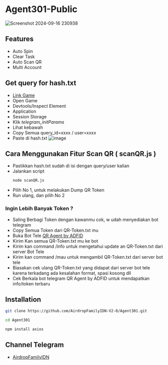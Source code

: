 # Agent301-Public
![Screenshot 2024-09-16 230938](https://github.com/user-attachments/assets/30db1a7e-9d90-4a2d-bf52-862adab70758)

## Features
- Auto Spin
- Clear Task
- Auto Scan QR
- Multi Account

## Get query for hash.txt
- [Link Game](https://t.me/Agent301Bot/app?startapp=onetime6204082135)
- Open Game
- Devtools/Inspect Element
- Application
- Session Storage
- Klik _telegram_initParams_
- Lihat kebawah
- Copy Semua query_id=xxxx / user=xxxx
- Paste di hash.txt
![image](https://github.com/user-attachments/assets/24996757-0e12-4a75-b716-ce6abd2f36a5)

## Cara Menggunakan Fitur Scan QR ( scanQR.js )
- Pastikkan hash.txt sudah di isi dengan query/user kalian
- Jalankan script
  ```sh
  node scanQR.js
  ```
- Pilih No 1, untuk melakukan Dump QR Token
- Run ulang, dan pilih No 2

### Ingin Lebih Banyak Token ?
- Saling Berbagi Token dengan kawanmu cok, w udah menyediakan bot telegram
- Copy Semua Token dari QR-Token.txt mu
- Buka Bot Tele [QR Agent by ADFID](https://t.me/QR_Agent_bot)
- Kirim Kan semua QR-Token.txt mu ke bot
- Kirim kan command /info untuk mengetahui update an QR-Token.txt dari server Bot Tele
- Kirim kan command /mau untuk mengambil QR-Token.txt dari server bot tele
- Biasakan cek ulang QR-Token.txt yang didapat dari server bot tele karena terkadang ada kesalahan format, spasi kosong dll
- Cek Berkala bot telegram QR Agent by ADFID untuk mendapatkan info/token terbaru

## Installation
```sh
git clone https://github.com/AirdropFamilyIDN-V2-0/Agent301.git
```
```sh
cd Agent301
```
```sh
npm install axios
```

## Channel Telegram
- [AirdropFamilyIDN](https://t.me/AirdropFamilyIDN)
